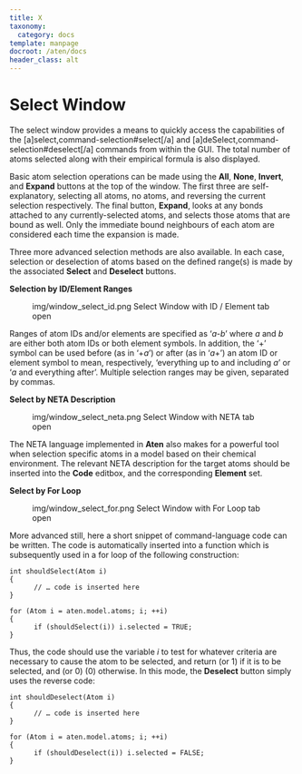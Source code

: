 ```yaml
---
title: X
taxonomy:
  category: docs
template: manpage
docroot: /aten/docs
header_class: alt
---
```



# Select Window

The select window provides a means to quickly access the capabilities of the [a]select,command-selection#select[/a] and [a]deSelect,command-selection#deselect[/a] commands from within the GUI. The total number of atoms selected along with their empirical formula is also displayed.

Basic atom selection operations can be made using the **All**, **None**, **Invert**, and **Expand** buttons at the top of the window. The first three are self-explanatory, selecting all atoms, no atoms, and reversing the current selection respectively. The final button, **Expand**, looks at any bonds attached to any currently-selected atoms, and selects those atoms that are bound as well. Only the immediate bound neighbours of each atom are considered each time the expansion is made.

Three more advanced selection methods are also available. In each case, selection or deselection of atoms based on the defined range(s) is made by the associated **Select** and **Deselect** buttons.

**Selection by ID/Element Ranges**

<figure>
  <image>img/window_select_id.png</image>
  <caption>Select Window with ID / Element tab open</caption>
</figure>

Ranges of atom IDs and/or elements are specified as ‘_a_-_b_’ where _a_ and _b_ are either both atom IDs or both element symbols. In addition, the ‘+’ symbol can be used before (as in ‘+_a_’) or after (as in ‘_a_+’) an atom ID or element symbol to mean, respectively, ‘everything up to and including _a_’ or ‘_a_ and everything after’. Multiple selection ranges may be given, separated by commas. 

**Select by NETA Description**

<figure>
  <image>img/window_select_neta.png</image>
  <caption>Select Window with NETA tab open</caption>
</figure>

The NETA language implemented in **Aten** also makes for a powerful tool when selection specific atoms in a model based on their chemical environment. The relevant NETA description for the target atoms should be inserted into the **Code** editbox, and the corresponding **Element** set.

**Select by For Loop**

<figure>
  <image>img/window_select_for.png</image>
  <caption>Select Window with For Loop tab open</caption>
</figure>

More advanced still, here a short snippet of command-language code can be written. The code is automatically inserted into a function which is subsequently used in a for loop of the following construction:

```
int shouldSelect(Atom i)
{
      // … code is inserted here
}

for (Atom i = aten.model.atoms; i; ++i)
{
      if (shouldSelect(i)) i.selected = TRUE;
}
```

Thus, the code should use the variable _i_ to test for whatever criteria are necessary to cause the atom to be selected, and return  (or 1) if it is to be selected, and  (or 0) (0) otherwise. In this mode, the **Deselect** button simply uses the reverse code:

```
int shouldDeselect(Atom i)
{
      // … code is inserted here
}

for (Atom i = aten.model.atoms; i; ++i)
{
      if (shouldDeselect(i)) i.selected = FALSE;
}
```


